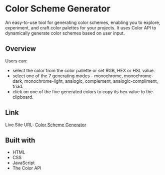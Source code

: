 # Color Scheme Generator

An easy-to-use tool for generating color schemes, enabling you to explore, experiment, and craft color palettes for your projects. It uses Color API to dynamically generate color schemes based on user input.
## Overview

Users can:
- select the color from the color pallette or set RGB, HEX or HSL value.
- select one of the 7 generating modes - monochrome, monochrome-dark, monochrome-light, analogic, complement, analogic-compliment, triad.
- click on one of the five generated colors to copy its hex value to the clipboard.


## Link

Live Site URL: [Color Scheme Generator](https://snazzy-basbousa-102c78.netlify.app/)

## Built with

- HTML
- CSS
- JavaScript
- The Color API
